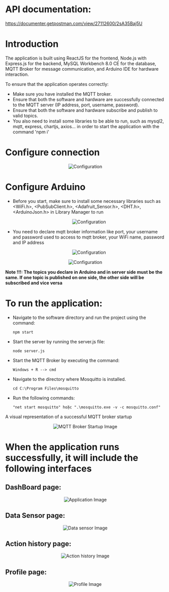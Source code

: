 # API documentation: 
https://documenter.getpostman.com/view/27112600/2sA35Baj5U

# Introduction
The application is built using ReactJS for the frontend, Node.js with Express.js for the backend, MySQL Workbench 8.0 CE for the database, MQTT Broker for message communication, and Arduino IDE for hardware interaction.

To ensure that the application operates correctly:

- Make sure you have installed the MQTT broker.
- Ensure that both the software and hardware are successfully connected to the MQTT server (IP address, port, username, password).
- Ensure that both the software and hardware subscribe and publish to valid topics.
- You also need to install some libraries to be able to run, such as mysql2, mqtt, express, chartjs, axios... in order to start the application with the command 'npm i'

# Configure connection

  <p align="center">
    <img src="https://github.com/vantuan0128/IoT-SmartHome/assets/121681379/86716b8d-d863-46b5-9ff8-350a26c6d14b" alt="Configuration">
</p>

# Configure Arduino

- Before you start, make sure to install some necessary libraries such as <WiFi.h>, <PubSubClient.h>, <Adafruit_Sensor.h>, <DHT.h>, <ArduinoJson.h> in Library Manager to run

  <p align="center">
    <img src="https://github.com/vantuan0128/IoT-SmartHome/assets/121681379/c1bd86d8-7472-4562-b8a6-635255938538" alt="Configuration">
</p>

- You need to declare mqtt broker information like port, your username and password used to access to mqtt broker, your WiFi name, password and IP address

  <p align="center">
    <img src="https://github.com/vantuan0128/IoT-SmartHome/assets/121681379/7f86d5c9-c91a-4ef0-b361-2b55aa039e9b" alt="Configuration">
</p>

  <p align="center">
    <img src="https://github.com/vantuan0128/IoT-SmartHome/assets/121681379/56066f33-43ee-4e46-962b-5c6f01cc1f59" alt="Configuration">
</p>

**Note !!!: The topics you declare in Arduino and in server side must be the same. If one topic is published on one side, the other side will be subscribed and vice versa**

# To run the application:
- Navigate to the software directory and run the project using the command:
  
  ```
  npm start
  ```

- Start the server by running the server.js file:
  
  ```
  node server.js
  ```

- Start the MQTT Broker by executing the command:

  ```
  Windows + R --> cmd
  ```

- Navigate to the directory where Mosquitto is installed.
  
  ```
  cd C:\Program Files\mosquitto
  ```

- Run the following commands:
  
  ```
  "net start mosquitto" hoặc ".\mosquitto.exe -v -c mosquitto.conf"
  ```


A visual representation of a successful MQTT broker startup

<p align="center">
  <img src="https://github.com/vantuan0128/IoT-SmartHome/assets/121681379/d78f932c-2733-4e7a-be9f-609b748c6104" alt="MQTT Broker Startup Image">
</p>

# When the application runs successfully, it will include the following interfaces

## DashBoard page:

<p align="center">
  <img src="https://github.com/vantuan0128/IoT-SmartHome/assets/121681379/5da6784a-dcac-4b90-aeb6-9bd58e8920c4" alt="Application Image">
</p>

## Data Sensor page:

<p align="center">
  <img src="https://github.com/vantuan0128/IoT-SmartHome/assets/121681379/b53fcdb2-cf40-410f-8974-a85bc4cf2ff8" alt="Data sensor Image">
</p>

## Action history page:

<p align="center">
  <img src="https://github.com/vantuan0128/IoT-SmartHome/assets/121681379/7cb5e3d8-0212-4cb4-8feb-ea55dffb6b89" alt="Action history Image">
</p>

## Profile page:

<p align="center">
  <img src="https://github.com/vantuan0128/IoT-SmartHome/assets/121681379/2419dd80-24f8-4f9b-a201-858b71aaf17d" alt="Profile Image">
</p>





